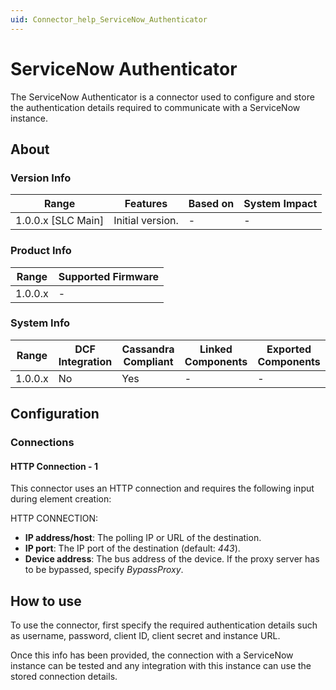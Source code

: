 ```yaml
---
uid: Connector_help_ServiceNow_Authenticator
---
```


# ServiceNow Authenticator

The ServiceNow Authenticator is a connector used to configure and store the authentication details required to communicate with a ServiceNow instance.

## About

### Version Info

| Range              | Features         | Based on | System Impact |
|--------------------|------------------|----------|---------------|
| 1.0.0.x [SLC Main] | Initial version. | -        | -             |

### Product Info

| Range   | Supported Firmware |
|---------|--------------------|
| 1.0.0.x | -                  |

### System Info

| Range   | DCF Integration | Cassandra Compliant | Linked Components | Exported Components |
|---------|-----------------|---------------------|-------------------|---------------------|
| 1.0.0.x | No              | Yes                 | -                 | -                   |

## Configuration

### Connections

#### HTTP Connection - 1

This connector uses an HTTP connection and requires the following input during element creation:

HTTP CONNECTION:

- **IP address/host**: The polling IP or URL of the destination.
- **IP port**: The IP port of the destination (default: *443*).
- **Device address**: The bus address of the device. If the proxy server has to be bypassed, specify *BypassProxy*.

## How to use

To use the connector, first specify the required authentication details such as username, password, client ID, client secret and instance URL.

Once this info has been provided, the connection with a ServiceNow instance can be tested and any integration with this instance can use the stored connection details.
